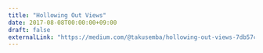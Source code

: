 ```yaml
---
title: "Hollowing Out Views"
date: 2017-08-08T00:00:00+09:00
draft: false
externalLink: "https://medium.com/@takusemba/hollowing-out-views-7db57cc39674"
---
```

